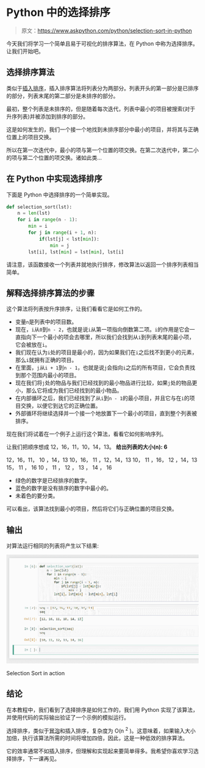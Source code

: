 # Python 中的选择排序

> 原文：<https://www.askpython.com/python/selection-sort-in-python>

今天我们将学习一个简单且易于可视化的排序算法，在 Python 中称为选择排序。让我们开始吧。

## 选择排序算法

类似于[插入排序](https://www.askpython.com/python/examples/insertion-sort-in-python)，插入排序算法将列表分为两部分。列表开头的第一部分是已排序的部分，列表末尾的第二部分是未排序的部分。

最初，整个列表是未排序的，但是随着每次迭代，列表中最小的项目被搜索(对于升序列表)并被添加到排序的部分。

这是如何发生的，我们一个接一个地找到未排序部分中最小的项目，并将其与正确位置上的项目交换。

所以在第一次迭代中，最小的项与第一个位置的项交换。在第二次迭代中，第二小的项与第二个位置的项交换。诸如此类…

## 在 Python 中实现选择排序

下面是 Python 中选择排序的一个简单实现。

```py
def selection_sort(lst):
    n = len(lst)
    for i in range(n - 1):
        min = i
        for j in range(i + 1, n):
            if(lst[j] < lst[min]):
                min = j
        lst[i], lst[min] = lst[min], lst[i]

```

请注意，该函数接收一个列表并就地执行排序，修改算法以返回一个排序列表相当简单。

## 解释选择排序算法的步骤

这个算法将列表按升序排序，让我们看看它是如何工作的。

*   变量`n`是列表中的项目数。
*   现在，`i`从`0`到`n - 2`，也就是说`i`从第一项指向倒数第二项。`i`的作用是它会一直指向下一个最小的项会去哪里，所以我们会找到从`i`到列表末尾的最小项，它会被放在`i`。
*   我们现在认为`i`处的项目是最小的，因为如果我们在`i`之后找不到更小的元素，那么`i`就拥有正确的项目。
*   在里面，`j`从`i + 1`到`n - 1`，也就是说`j`会指向`i`之后的所有项目，它会负责找到那个范围内最小的项目。
*   现在我们将`j`处的物品与我们已经找到的最小物品进行比较，如果`j`处的物品更小，那么它将成为我们已经找到的最小物品。
*   在内部循环之后，我们已经找到了从`i`到`n - 1`的最小项目，并且它与在`i`的项目交换，以便它到达它的正确位置。
*   外部循环将继续选择并一个接一个地放置下一个最小的项目，直到整个列表被排序。

现在我们将试着在一个例子上运行这个算法，看看它如何影响序列。

让我们把顺序想成 12，16，11，10，14，13。
**给出列表的大小(n): 6**

12，16，11， 10 ，14，13
10，16， 11 ，12，14，13
10， 11 ，16， 12 ，14，13
15， 11 ， 16
10 ， 11 ， 12 ， 13 ， 14 ， 16

*   绿色的数字是已经排序的数字。
*   蓝色的数字是没有排序的数字中最小的。
*   未着色的要分类。

可以看出，该算法找到最小的项目，然后将它们与正确位置的项目交换。

## 输出

对算法运行相同的列表将产生以下结果:

![Selection Sort Example](img/80096c1b52969ba7eea7e132321f44df.png)

Selection Sort in action

## 结论

在本教程中，我们看到了选择排序是如何工作的，我们用 Python 实现了该算法，并使用代码的实际输出验证了一个示例的模拟运行。

选择排序，类似于[冒泡](https://www.askpython.com/python/examples/bubble-sort-in-python)和插入排序，复杂度为 O(n <sup>2</sup> )。这意味着，如果输入大小加倍，执行该算法所需的时间将增加四倍，因此，这是一种低效的排序算法。

它的效率通常不如插入排序，但理解和实现起来要简单得多。我希望你喜欢学习选择排序，下一课再见。